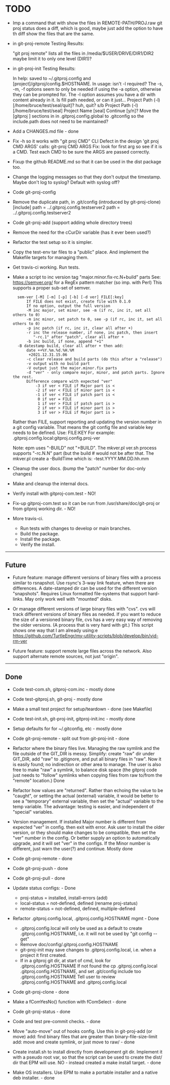 # TODO

* Imp a command that with show the files in REMOTE-PATH/PROJ.raw
  git proj status does a diff, which is good, maybe just add the
  option to have th diff show the files that are the same.

* in git-proj-remote Testing Results:

    "git proj remote" lists all the files in /media/$USER/DRIVE/DIR1/DIR2
    maybe limit it to only one level (DIR1)?

* in git-proj-init Testing Results:

    In help: saved to ~/.gitproj.config and [project]/gitproj/config.$HOSTNAME.
    In usage: isn't -l required?
    The -s, -m, -f options seem to only be needed if using the -a option,
    otherwise they can be prompted for.
    The -l option assumes you have a dir with content already in it. Is fill path needed, or can it just...
    Project Path (-l) [/home/bruce/test/seal/quit]?
    	huh, quit? s/b
	Project Path (-l) [/home/bruce/test/seal]
	Project Name [seal] Continue [y/n]?
    Move the [gitproj ] sections in in .gitproj.config.global to .gitconfig
    so the include.path does not need to be maintained?

* Add a CHANGES.md file - done

* Fix -h so it works with "git proj CMD" CLI
Defect in the design 'git proj CMD ARGS' calls: git-proj CMD ARGS
Fix: look for first arg so see if it is a CMD.
Test each CMD to be sure the ARGS are passed correctly.

* Fixup the github README.md so that it can be used in the dist package too.

* Change the logging messages so that they don't output the
  timestamp. Maybe don't log to syslog? Default with syslog off?

* Code git-proj-config

* Remove the duplicate path, in .git/config (introduced by git-proj-clone)
  [include]
        path = ../.gitproj.config.testserver2
        path = ../.gitproj.config.testserver2

* Code git-proj-add (support adding whole directory trees)

* Remove the need for the cCurDir variable (has it ever been used?)

* Refactor the test setup so it is simpler.

* Copy the test-env tar files to a "public" place. And implement the
Makefile targets for managing them.

* Get travis-ci working. Run tests.

* Make a script to inc version tag "major.minor.fix-rc.N+build" parts
  See: https://semver.org/ for a RegEx pattern matcher (so imp. with Perl)
  This supports a proper sub-set of semver.

        sem-ver [-M] [-m] [-p] [-b] [-d ver] FILE[:key]
            If FILE does not exist, create file with 0.1.0
            If no option, output the full version
            -M inc major, set minor, see -m (if rc, inc it, set all others to 0)
            -m inc minor, set patch to 0, see -p (if rc, inc it, set all others to 0)
            -p inc patch (if rc, inc it, clear all after +)
            -r inc the release number, if none, inc patch, then insert
               "-rc.1" after "patch", clear all after +
            -b inc build, if none, append "+1"
	    -B datestamp build, clear all after + then add:
	    	date ++%Y.%m.%d.%H.%M
		     +2021.12.31.15.06
            -c clear release and build parts (do this after a "release")
            -v output with no build part
            -V output just the major.minor.fix parts
            -d "ver" - only compare major, minor, and patch parts. Ignore the rest.
            Difference compare with expected "ver"
                -3 if ver < FILE if Major part is <
                -2 if ver < FILE if minor part is <
                -1 if ver < FILE if patch part is <
                 0 if ver = FILE
                 1 if ver > FILE if patch part is >
                 2 if ver > FILE if minor part is >
                 3 if ver > FILE if Major part is >

    Rather than FILE, support reporting and updating the version
    number in a git config variable. That means the git config file
    and variable key needs to be defined. Use: FILE:KEY For example:
    .gitproj.config.local:gitproj.config.proj-ver

    Note: epm uses "-BUILD" not "+BUILD". The mkver.pl ver.sh process
    supports "-rc.N.N" part (but the build # would not be after that.
    The mkver.pl create a -BuildTime which is: -test.YYYY.MM.DD.hh.mm

* Cleanup the user docs. (bump the "patch" number for doc-only changes)

* Make and cleanup the internal docs.

* Verify install with gitproj-com.test - NO!

* Fix-up gitproj-com.test so it can be run from /usr/share/doc/git-proj
  or from gitproj working dir. - NO!

* More travis-ci.
    * Run tests with changes to develop or main branches.
    * Build the package.
    * Install the package.
    * Verify the install.

----

## Future

* Future feature: manage different versions of binary files with a
  process similar to rsnapshot. Use rsync's 3-way link feature, when
  there are differences. A date-stamped dir can be used for the
  different version "snapshots". Requires Linux formatted file-systems
  that support hard-links. May only work well with "mounted" disks.

* Or manage different versions of large binary files with "cvs". cvs
  will track different versions of binary files as needed. If you want
  to reduce the size of a versioned binary file, cvs has a very easy
  way of removing the older versions. (A process that is very hard
  with git.) This script shows one way that I am already using:e
  https://github.com/TurtleEngr/my-utility-scripts/blob/develop/bin/vid-rm-ver

* Future feature: support remote large files across the network. Also
  support alternate remote sources, not just "origin".

----

## Done

* Code test-com.sh, gitproj-com.inc - mostly done

* Code test-gitproj.sh, git-proj - mostly done

* Make a small test project for setup/teardown - done (see Makefile)

* Code test-init.sh, git-proj-init, gitproj-init.inc  - mostly done

* Setup defaults for for ~/.gitconfig, etc - mostly done

* Code git-proj-remote - split out from git-proj-init - done

* Refactor where the binary files live. Managing the raw symlink and
  the file outside of the GIT_DIR is messy. Simplify: create "raw" dir
  under GIT_DIR, add "raw" to .gitignore, and put all binary files in
  "raw". Now it is easily found; no indirection or other area to
  manage.
  The user is also free to make "raw" a symlink, to balance disk space
  (the gitproj code just needs to "follow" symlinks when copying files
  from raw to/from the "remote" location.)  Done

* Refactor how values are "returned". Rather than echoing the value to
  be "caught", or setting the actual (external) variable, it would be
  better to see a "temporary" external variable, then set the "actual"
  variable to the temp variable. The advantage: testing is easier, and
  independent of "special" variables.

* Version management. If installed Major number is different from
  expected "ver" in config. then exit with error. Ask user to install
  the older version, or they should make changes to be compatible,
  then set the "ver" number in the config. Or better supply an option
  to automatically upgrade, and it will set "ver" in the configs.  If
  the Minor number is different, just warn the user(?) and continue.
  Mostly done

* Code git-proj-remote - done

* Code git-proj-push - done

* Code git-proj-pull - done

* Update status configs: - Done
    * proj-status = installed, install-errors (add)
    * local-status = not-defined, defined (rename proj-status)
    * remote-status = not-defined, defined, multiple-defined

* Refactor .gitproj.config.local, .gitproj.config.HOSTNAME mgmt - Done
  * .gitproj.config.local will only be used as a default to create
    .gitproj.config.HOSTNAME, i.e. it will not be used by "git config --get"
  * Remove doc/config/.gitproj.config.HOSTNAME
  * git-proj-init may save changes to .gitproj.config.local, i.e. when
    a project it first created.
  * If in a gitproj git dir, at start of cmd, look for .gitproj.config.HOSTNAME
    If not found the cp .gitproj.config.local .gitproj.config.HOSTNAME,
    and set .git/config include too .gitproj.config.HOSTNAME
    Tell user to review .gitproj.config.HOSTNAME and .gitproj.config.local

* Code git-proj-clone - done

* Make a fComYesNo() function with fComSelect - done

* Code git-proj-status - done

* Code and test pre-commit checks. - done

* Move "auto-move" out of hooks config.  Use this in git-proj-add (or move)
  add: find binary files that are greater than binary-file-size-limit
  add: move and create symlink, or just move to raw/ - done

* Create install.sh to install directly from development git
  dir. Implement it with a pseudo root var, so that the script can be
  used to create the dist/ dir that EPM will use.
  NO - instead created a make install target. - done

* Make OS installers. Use EPM to make a portable installer and a native
  deb installer. - done

